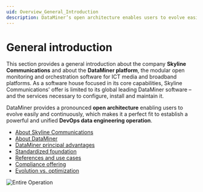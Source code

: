 ```yaml
---
uid: Overview_General_Introduction
description: DataMiner’s open architecture enables users to evolve easily and continuously – a perfect fit to establish a DevOps data engineering operation.
---
```


# General introduction

This section provides a general introduction about the company **Skyline Communications** and about the **DataMiner platform**, the modular open monitoring and orchestration software for ICT media and broadband platforms. As a software house focused in its core capabilities, Skyline Communications' offer is limited to its global leading DataMiner software – and the services necessary to configure, install and maintain it.

DataMiner provides a pronounced **open architecture** enabling users to evolve easily and continuously, which makes it a perfect fit to establish a powerful and unified **DevOps data engineering operation**.

- [About Skyline Communications](xref:Overview_About_Skyline)
- [About DataMiner](xref:Overview_About_DataMiner)
- [DataMiner principal advantages](xref:Overview_Principal_Advantages)
- [Standardized foundation](xref:Overview_Standardized_Foundation)
- [References and use cases](xref:Overview_References_and_use_cases)
- [Compliance offering](xref:DataMiner_compliance_offering)
- [Evolution vs. optimization](xref:evolution_vs_optimization)

![Entire Operation](~/dataminer-overview/images/DA_entire_operation.png)
